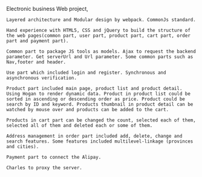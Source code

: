 Electronic business Web project,

 	Layered architecture and Modular design by webpack. CommonJs standard.
  
 	Hand experience with HTML5, CSS and jQuery to build the structure of the web pages(common part, user part, product part, cart part, order part and payment part).
  
 	Common part to package JS tools as models. Ajax to request the backend parameter. Get serverUrl and Url parameter. Some common parts such as Nav,footer and header.
  
 	Use part which included login and register. Synchronous and asynchronous verification.
  
 	Product part included main page, product list and product detail. Using Hogan to render dynamic data. Product in product list could be sorted in ascending or descending order as price. Product could be search by ID and keyword. Products thumbnail in product detail can be watched by mouse over and products can be added to the cart.
  
 	Products in cart part can be changed the count, selected each of them, selected all of them and deleted each or some of them.
  
 	Address management in order part included add, delete, change and search features. Some features included multilevel-linkage (provinces and cities).
  
 	Payment part to connect the Alipay. 
  
 	Charles to proxy the server.
  
  
  

